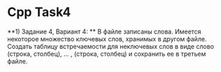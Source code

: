 # Cpp Task4
**1) Задание 4, Вариант 4: **
В файле записаны слова. Имеется некоторое множество ключевых слов, хранимых в другом файле. Создать таблицу встречаемости для неключевых слов в виде
слово   (строка, столбец), … , (строка, столбец)
и сохранить ее в третьем файле.
